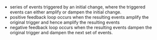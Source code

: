 - series of events triggered by an initial change, where the triggered events can either amplify or dampen the initial change. 
- positive feedback loop occurs when the resulting events amplify the original trigger and hence amplify the resulting events
- negative feedback loop occurs when the resulting events dampen the original trigger and dampen the next set of events. 
